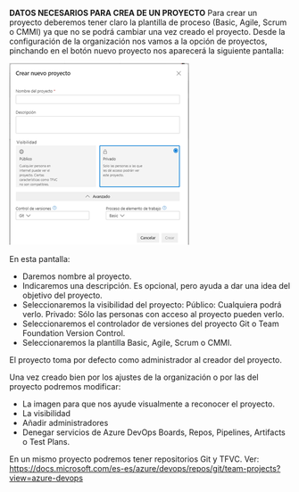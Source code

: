 **DATOS NECESARIOS PARA CREA DE UN PROYECTO**
Para crear un proyecto deberemos tener claro la plantilla de proceso (Basic, Agile, Scrum o CMMI) ya que no se podrá cambiar una vez creado el proyecto.
 Desde la configuración de la organización nos vamos a la opción de proyectos, pinchando en el botón nuevo proyecto nos aparecerá la siguiente pantalla:

![image.png](/.attachments/image-eaf02cef-6308-4f22-83fe-451d639c505b.png)
 
En esta pantalla:
- 	Daremos nombre al proyecto.
- Indicaremos una descripción. Es opcional, pero ayuda a dar una idea del objetivo del proyecto.
- Seleccionaremos la visibilidad del proyecto:
	Público: Cualquiera podrá verlo.
	Privado: Sólo las personas con acceso al proyecto pueden verlo.
-  Seleccionaremos el controlador de versiones del proyecto Git o Team Foundation Version Control.
- Seleccionaremos la plantilla Basic, Agile, Scrum o CMMI.

El proyecto toma por defecto como administrador al creador del proyecto. 

Una vez creado bien por los ajustes de la organización o por las del proyecto podremos modificar:

- La imagen para que nos ayude visualmente a reconocer el proyecto.
- 	La visibilidad
- 	Añadir administradores
- 	Denegar servicios de Azure DevOps Boards, Repos, Pipelines, Artifacts o Test Plans.

En un mismo proyecto podremos tener repositorios Git y TFVC.
Ver:
https://docs.microsoft.com/es-es/azure/devops/repos/git/team-projects?view=azure-devops
